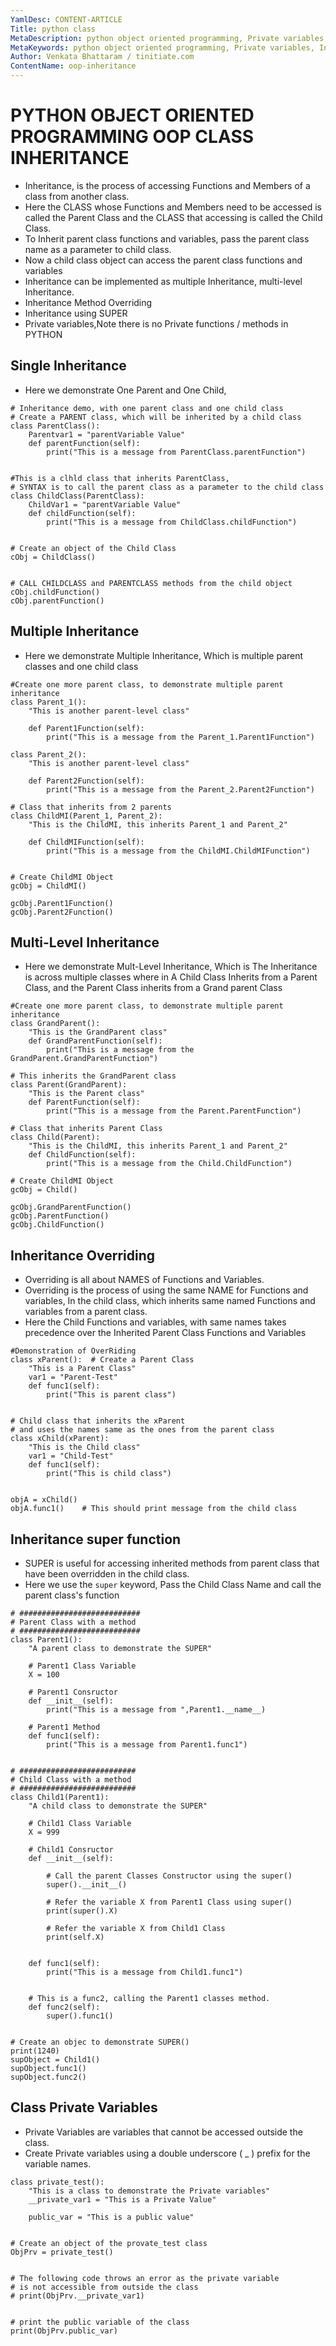 ```yaml
---
YamlDesc: CONTENT-ARTICLE
Title: python class
MetaDescription: python object oriented programming, Private variables, Inheritance, Inheritance Overriding, Inheritance super function example code, tutorials
MetaKeywords: python object oriented programming, Private variables, Inheritance, Inheritance Overriding, Inheritance super function example code, tutorials
Author: Venkata Bhattaram / tinitiate.com
ContentName: oop-inheritance
---
```


# PYTHON OBJECT ORIENTED PROGRAMMING OOP CLASS INHERITANCE
* Inheritance, is the process of accessing Functions and Members of a
  class from another class.
* Here the CLASS whose Functions and Members need to be accessed is called the 
  Parent Class and the CLASS that accessing is called the Child Class.
* To Inherit parent class functions and variables, pass the parent class name 
  as a parameter to child class.
* Now a child class object can access the parent class functions and variables
* Inheritance can be implemented as multiple Inheritance,
  multi-level Inheritance.
* Inheritance Method Overriding
* Inheritance using SUPER
* Private variables,Note there is no Private functions / methods in PYTHON


## Single Inheritance
* Here we demonstrate One Parent and One Child,
```
# Inheritance demo, with one parent class and one child class
# Create a PARENT class, which will be inherited by a child class
class ParentClass():
    Parentvar1 = "parentVariable Value"
    def parentFunction(self):
        print("This is a message from ParentClass.parentFunction")


#This is a clhld class that inherits ParentClass,
# SYNTAX is to call the parent class as a parameter to the child class
class ChildClass(ParentClass):
    ChildVar1 = "parentVariable Value"
    def childFunction(self):
        print("This is a message from ChildClass.childFunction")


# Create an object of the Child Class
cObj = ChildClass()


# CALL CHILDCLASS and PARENTCLASS methods from the child object
cObj.childFunction()
cObj.parentFunction()
```


## Multiple Inheritance
* Here we demonstrate Multiple Inheritance, Which is multiple parent classes 
  and one child class
```
#Create one more parent class, to demonstrate multiple parent inheritance
class Parent_1():
    "This is another parent-level class"

    def Parent1Function(self):
        print("This is a message from the Parent_1.Parent1Function")

class Parent_2():
    "This is another parent-level class"

    def Parent2Function(self):
        print("This is a message from the Parent_2.Parent2Function")

# Class that inherits from 2 parents
class ChildMI(Parent_1, Parent_2):
    "This is the ChildMI, this inherits Parent_1 and Parent_2"

    def ChildMIFunction(self):
        print("This is a message from the ChildMI.ChildMIFunction")


# Create ChildMI Object
gcObj = ChildMI()

gcObj.Parent1Function()
gcObj.Parent2Function()
```


## Multi-Level Inheritance
* Here we demonstrate Mult-Level Inheritance, Which is The Inheritance is 
  across multiple classes where in A Child Class Inherits from a Parent Class,
  and the Parent Class inherits from a Grand parent Class
```
#Create one more parent class, to demonstrate multiple parent inheritance
class GrandParent():
    "This is the GrandParent class"
    def GrandParentFunction(self):
        print("This is a message from the GrandParent.GrandParentFunction")

# This inherits the GrandParent class
class Parent(GrandParent):
    "This is the Parent class"
    def ParentFunction(self):
        print("This is a message from the Parent.ParentFunction")

# Class that inherits Parent Class
class Child(Parent):
    "This is the ChildMI, this inherits Parent_1 and Parent_2"
    def ChildFunction(self):
        print("This is a message from the Child.ChildFunction")

# Create ChildMI Object
gcObj = Child()

gcObj.GrandParentFunction()
gcObj.ParentFunction()
gcObj.ChildFunction()
```


## Inheritance Overriding
* Overriding is all about NAMES of Functions and Variables.
* Overriding is the process of using the same NAME for Functions and variables, 
  In the child class, which inherits same named Functions and variables from
  a parent class.
* Here the Child Functions and variables, with same names takes precedence over
  the Inherited Parent Class Functions and Variables
```
#Demonstration of OverRiding
class xParent():  # Create a Parent Class
    "This is a Parent Class"
    var1 = "Parent-Test"
    def func1(self):
        print("This is parent class")


# Child class that inherits the xParent
# and uses the names same as the ones from the parent class
class xChild(xParent):
    "This is the Child class"
    var1 = "Child-Test"
    def func1(self):
        print("This is child class")


objA = xChild()
objA.func1()    # This should print message from the child class
```


## Inheritance super function
* SUPER is useful for accessing inherited methods from parent class
  that have been overridden in the child class.
* Here we use the `super` keyword, Pass the Child Class Name and call the 
  parent class's function
```
# ###########################
# Parent Class with a method
# ###########################
class Parent1():
    "A parent class to demonstrate the SUPER"
    
    # Parent1 Class Variable
    X = 100
    
    # Parent1 Consructor
    def __init__(self):
        print("This is a message from ",Parent1.__name__)
    
    # Parent1 Method
    def func1(self):
        print("This is a message from Parent1.func1")


# ##########################
# Child Class with a method
# ##########################
class Child1(Parent1):
    "A child class to demonstrate the SUPER"
    
    # Child1 Class Variable
    X = 999
    
    # Child1 Consructor
    def __init__(self):
    
        # Call the parent Classes Constructor using the super()
        super().__init__()
        
        # Refer the variable X from Parent1 Class using super()
        print(super().X)

        # Refer the variable X from Child1 Class
        print(self.X)
        
    
    def func1(self):
        print("This is a message from Child1.func1")

        
    # This is a func2, calling the Parent1 classes method.
    def func2(self):
        super().func1()


# Create an objec to demonstrate SUPER()
print(1240)
supObject = Child1()
supObject.func1()
supObject.func2()
```


## Class Private Variables
* Private Variables are variables that cannot be accessed outside the class.
* Create Private variables using a double underscore ( _ ) prefix
  for the variable names.
```
class private_test():
    "This is a class to demonstrate the Private variables"
    __private_var1 = "This is a Private Value"

    public_var = "This is a public value"


# Create an object of the provate_test class
ObjPrv = private_test()


# The following code throws an error as the private variable
# is not accessible from outside the class
# print(ObjPrv.__private_var1)


# print the public variable of the class
print(ObjPrv.public_var)
```
